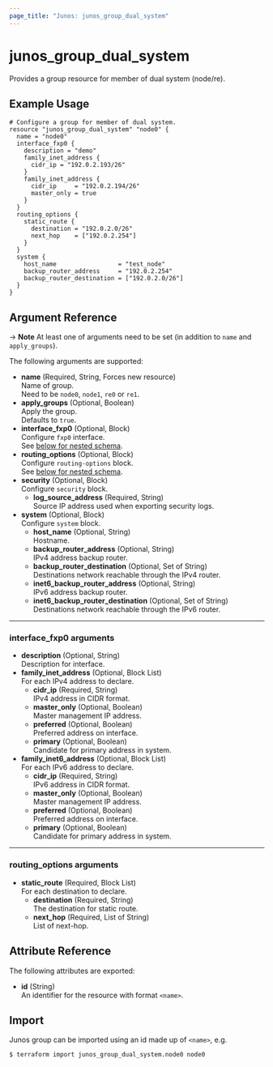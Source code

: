 ```yaml
---
page_title: "Junos: junos_group_dual_system"
---
```


# junos_group_dual_system

Provides a group resource for member of dual system (node/re).

## Example Usage

```hcl
# Configure a group for member of dual system.
resource "junos_group_dual_system" "node0" {
  name = "node0"
  interface_fxp0 {
    description = "demo"
    family_inet_address {
      cidr_ip = "192.0.2.193/26"
    }
    family_inet_address {
      cidr_ip     = "192.0.2.194/26"
      master_only = true
    }
  }
  routing_options {
    static_route {
      destination = "192.0.2.0/26"
      next_hop    = ["192.0.2.254"]
    }
  }
  system {
    host_name                 = "test_node"
    backup_router_address     = "192.0.2.254"
    backup_router_destination = ["192.0.2.0/26"]
  }
}
```

## Argument Reference

-> **Note**
  At least one of arguments need to be set (in addition to `name` and `apply_groups`).

The following arguments are supported:

- **name** (Required, String, Forces new resource)  
  Name of group.  
  Need to be `node0`, `node1`, `re0` or `re1`.
- **apply_groups** (Optional, Boolean)  
  Apply the group.  
  Defaults to `true`.
- **interface_fxp0** (Optional, Block)  
  Configure `fxp0` interface.  
  See [below for nested schema](#interface_fxp0-arguments).
- **routing_options** (Optional, Block)  
  Configure `routing-options` block.  
  See [below for nested schema](#routing_options-arguments).
- **security** (Optional, Block)  
  Configure `security` block.
  - **log_source_address** (Required, String)  
    Source IP address used when exporting security logs.
- **system** (Optional, Block)  
  Configure `system` block.
  - **host_name** (Optional, String)  
    Hostname.
  - **backup_router_address** (Optional, String)  
    IPv4 address backup router.
  - **backup_router_destination** (Optional, Set of String)  
    Destinations network reachable through the IPv4 router.
  - **inet6_backup_router_address** (Optional, String)  
    IPv6 address backup router.
  - **inet6_backup_router_destination** (Optional, Set of String)  
    Destinations network reachable through the IPv6 router.

---

### interface_fxp0 arguments

- **description** (Optional, String)  
  Description for interface.
- **family_inet_address** (Optional, Block List)  
  For each IPv4 address to declare.
  - **cidr_ip** (Required, String)  
    IPv4 address in CIDR format.
  - **master_only** (Optional, Boolean)  
    Master management IP address.
  - **preferred** (Optional, Boolean)  
    Preferred address on interface.
  - **primary** (Optional, Boolean)  
    Candidate for primary address in system.
- **family_inet6_address** (Optional, Block List)  
  For each IPv6 address to declare.
  - **cidr_ip** (Required, String)  
    IPv6 address in CIDR format.
  - **master_only** (Optional, Boolean)  
    Master management IP address.
  - **preferred** (Optional, Boolean)  
    Preferred address on interface.
  - **primary** (Optional, Boolean)  
    Candidate for primary address in system.

---

### routing_options arguments

- **static_route** (Required, Block List)  
  For each destination to declare.
  - **destination** (Required, String)  
    The destination for static route.
  - **next_hop** (Required, List of String)  
    List of next-hop.

## Attribute Reference

The following attributes are exported:

- **id** (String)  
  An identifier for the resource with format `<name>`.

## Import

Junos group can be imported using an id made up of `<name>`, e.g.

```shell
$ terraform import junos_group_dual_system.node0 node0
```
